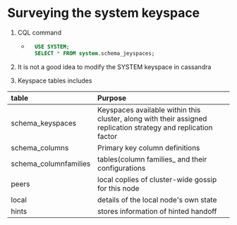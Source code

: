 # Surveying the system keyspace

1. CQL command 
	* ```sql
		USE SYSTEM;
		SELECT * FROM system.schema_jeyspaces;
	  ```
2. It is not a good idea to modify the SYSTEM keyspace in cassandra

3. Keyspace tables includes

|table|Purpose|
|:----|:------|
|schema_keyspaces|Keyspaces available within this cluster, along with their assigned replication strategy and replication factor|
|schema_columns| Primary key column definitions|
|schema_columnfamilies| tables(column families_ and their configurations|
|peers| local coplies of cluster-wide gossip for this node|
|local | details of the local node's own state|
|hints| stores information of hinted handoff|



